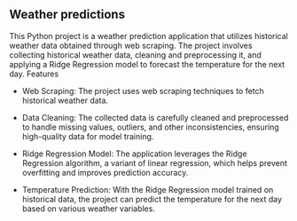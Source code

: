 
## Weather predictions
This Python project is a weather prediction application that utilizes historical weather data obtained through web scraping. The project involves collecting historical weather data, cleaning and preprocessing it, and applying a Ridge Regression model to forecast the temperature for the next day.
Features

*    Web Scraping: The project uses web scraping techniques to fetch historical weather data.

*    Data Cleaning: The collected data is carefully cleaned and preprocessed to handle missing values, outliers, and other inconsistencies, ensuring high-quality data for model training.

*    Ridge Regression Model: The application leverages the Ridge Regression algorithm, a variant of linear regression, which helps prevent overfitting and improves prediction accuracy.

*    Temperature Prediction: With the Ridge Regression model trained on historical data, the project can predict the temperature for the next day based on various weather variables.

